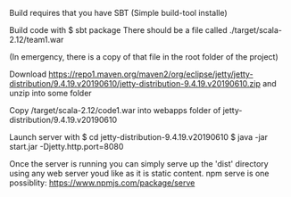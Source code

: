Build requires that you have SBT (Simple build-tool installe)

Build code with
$ sbt package
There should be a file called ./target/scala-2.12/team1.war

(In emergency, there is a copy of that file in the root folder of the project)

Download
https://repo1.maven.org/maven2/org/eclipse/jetty/jetty-distribution/9.4.19.v20190610/jetty-distribution-9.4.19.v20190610.zip
and unzip into some folder

Copy /target/scala-2.12/code1.war into webapps folder of jetty-distribution/9.4.19.v20190610

Launch server with
$ cd jetty-distribution-9.4.19.v20190610
$ java -jar start.jar -Djetty.http.port=8080


Once the server is running you can simply serve up the 'dist' directory using any web server youd like as it is static content.  npm serve is one possiblity: https://www.npmjs.com/package/serve 